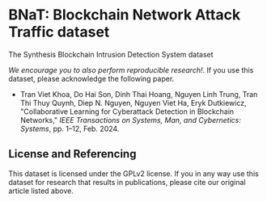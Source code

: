 # BNaT: Blockchain Network Attack Traffic dataset
The Synthesis Blockchain Intrusion Detection System dataset

*We encourage you to also perform reproducible research!*. If you use this dataset, please acknowledge the following paper.

- Tran Viet Khoa, Do Hai Son, Dinh Thai Hoang, Nguyen Linh Trung, Tran Thi Thuy Quynh, Diep N. Nguyen, Nguyen Viet Ha, Eryk Dutkiewicz, "Collaborative Learning for Cyberattack Detection in Blockchain Networks," *IEEE Transactions on Systems, Man, and Cybernetics: Systems*, pp. 1–12, Feb. 2024.

## License and Referencing

This dataset is licensed under the GPLv2 license. If you in any way use this dataset for research that results in publications, please cite our original article listed above.
